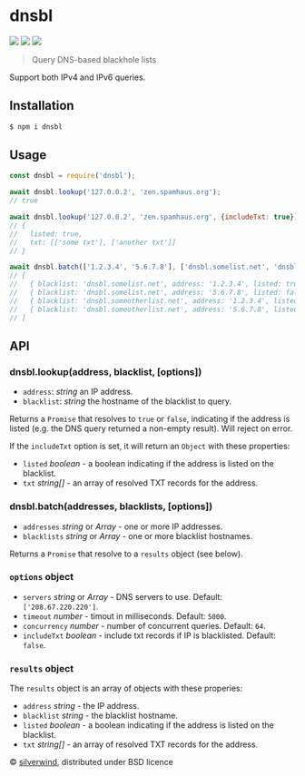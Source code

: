 # dnsbl
[![](https://img.shields.io/npm/v/dnsbl.svg?style=flat)](https://www.npmjs.org/package/dnsbl) [![](https://img.shields.io/npm/dm/dnsbl.svg)](https://www.npmjs.org/package/dnsbl) [![](https://api.travis-ci.org/silverwind/dnsbl.svg?style=flat)](https://travis-ci.org/silverwind/dnsbl)
> Query DNS-based blackhole lists

Support both IPv4 and IPv6 queries.

## Installation
```sh
$ npm i dnsbl
```

## Usage
```js
const dnsbl = require('dnsbl');

await dnsbl.lookup('127.0.0.2', 'zen.spamhaus.org');
// true

await dnsbl.lookup('127.0.0.2', 'zen.spamhaus.org', {includeTxt: true});
// {
//   listed: true,
//   txt: [['some txt'], ['another txt']]
// }

await dnsbl.batch(['1.2.3.4', '5.6.7.8'], ['dnsbl.somelist.net', 'dnsbl.someotherlist.net']);
// [
//   { blacklist: 'dnsbl.somelist.net', address: '1.2.3.4', listed: true },
//   { blacklist: 'dnsbl.somelist.net', address: '5.6.7.8', listed: false },
//   { blacklist: 'dnsbl.someotherlist.net', address: '1.2.3.4', listed: true },
//   { blacklist: 'dnsbl.someotherlist.net', address: '5.6.7.8', listed: false }
// ]
```

## API
### dnsbl.lookup(address, blacklist, [options])
- `address`: *string* an IP address.
- `blacklist`: *string* the hostname of the blacklist to query.

Returns a `Promise` that resolves to `true` or `false`, indicating if the address is listed (e.g. the DNS query returned a non-empty result). Will reject on error.

If the `includeTxt` option is set, it will return an `Object` with these properties:
- `listed` *boolean* - a boolean indicating if the address is listed on the blacklist.
- `txt` *string[]* - an array of resolved TXT records for the address.

### dnsbl.batch(addresses, blacklists, [options])
- `addresses` *string* or *Array* - one or more IP addresses.
- `blacklists` *string* or *Array* - one or more blacklist hostnames.

Returns a `Promise` that resolve to a `results` object (see below).

### `options` object
- `servers` *string* or *Array* - DNS servers to use. Default: `['208.67.220.220']`.
- `timeout` *number* - timout in milliseconds. Default: `5000`.
- `concurrency` *number* - number of concurrent queries. Default: `64`.
- `includeTxt` *boolean* - include txt records if IP is blacklisted. Default: `false`.

### `results` object
The `results` object is an array of objects with these properies:
- `address` *string* - the IP address.
- `blacklist` *string* - the blacklist hostname.
- `listed` *boolean* - a boolean indicating if the address is listed on the blacklist.
- `txt` *string[]* - an array of resolved TXT records for the address.

© [silverwind](https://github.com/silverwind), distributed under BSD licence
